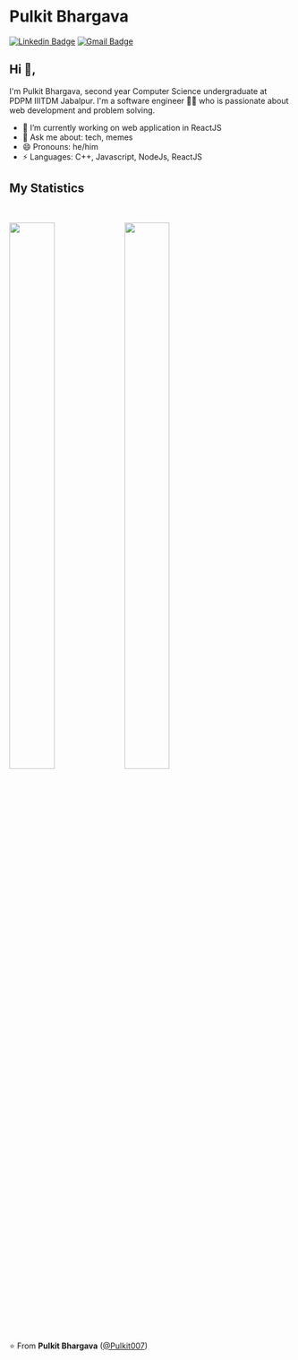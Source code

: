 # Pulkit Bhargava
[![Linkedin Badge](https://img.shields.io/badge/-pulkitbhargava-blue?style=flat-square&logo=Linkedin&logoColor=white&link=https://www.linkedin.com/in/pulkit077/)](https://www.linkedin.com/in/pulkit077/) [![Gmail Badge](https://img.shields.io/badge/-pulkitbhargava222@gmail.com-c14438?style=flat-square&logo=Gmail&logoColor=white&link=mailto:pulkitbhargava222@gmail.com)](mailto:pulkitbhargava222@gmail.com) 

## Hi 👋, 
I'm Pulkit Bhargava, second year Computer Science undergraduate at PDPM IIITDM Jabalpur. I'm a software engineer 👨‍💻 who is passionate about web development and problem solving.

- 🔭 I’m currently working on web application in ReactJS
- 💬 Ask me about: tech, memes
- 😄 Pronouns: he/him
-  ⚡ Languages: C++, Javascript, NodeJs, ReactJS

## My Statistics

<br/>
<p align="left">
  <img height="50%" width="40%" src="https://github-readme-stats.vercel.app/api?username=Pulkit007&show_icons=true&theme=gruvbox&hide_border=true" />
  <img height="50%" width="40%" src="https://github-readme-stats-eight-theta.vercel.app/api/top-langs/?username=Pulkit007&layout=compact&langs_count=8&theme=gruvbox&hide_border=true"/>
 </a>
</p>
<br>

⭐️ From **Pulkit Bhargava** ([@Pulkit007](https://github.com/Pulkit007))
